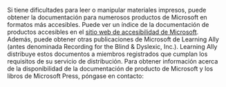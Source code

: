 Si tiene dificultades para leer o manipular materiales impresos, puede obtener la documentación para numerosos productos de Microsoft en formatos más accesibles. Puede ver un índice de la documentación de productos accesibles en el [sitio web de accesibilidad de Microsoft](http://go.microsoft.com/fwlink/?LinkId=8431). Además, puede obtener otras publicaciones de Microsoft de Learning Ally (antes denominada Recording for the Blind &amp; Dyslexic, Inc.). Learning Ally distribuye estos documentos a miembros registrados que cumplan los requisitos de su servicio de distribución. Para obtener información acerca de la disponibilidad de la documentación de producto de Microsoft y los libros de Microsoft Press, póngase en contacto: